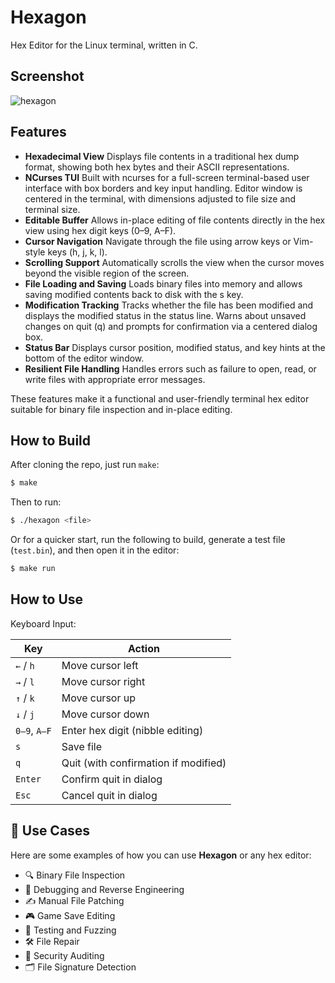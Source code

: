 # Hexagon
Hex Editor for the Linux terminal, written in C.

## Screenshot
![hexagon](https://github.com/user-attachments/assets/1045f62f-6aa5-4bec-b394-a56c24541379)

## Features

* **Hexadecimal View** Displays file contents in a traditional hex dump format, showing
both hex bytes and their ASCII representations.
* **NCurses TUI** Built with ncurses for a full-screen terminal-based user interface
with box borders and key input handling. Editor window is centered in the terminal, with dimensions adjusted
to file size and terminal size.
* **Editable Buffer** Allows in-place editing of file contents directly in the hex view
using hex digit keys (0–9, A–F).
* **Cursor Navigation** Navigate through the file using arrow keys or Vim-style keys (h,
j, k, l).
* **Scrolling Support** Automatically scrolls the view when the cursor moves beyond the
visible region of the screen.
* **File Loading and Saving** Loads binary files into memory and allows saving modified contents
back to disk with the s key.
* **Modification Tracking** Tracks whether the file has been modified and displays the modified
status in the status line. Warns about unsaved changes on quit (q) and prompts for confirmation
via a centered dialog box.
* **Status Bar** Displays cursor position, modified status, and key hints at the
bottom of the editor window.
* **Resilient File Handling** Handles errors such as failure to open, read, or write files with
appropriate error messages.

These features make it a functional and user-friendly terminal
hex editor suitable for binary file inspection and in-place editing.

## How to Build
After cloning the repo, just run `make`:
```sh
$ make
```
Then to run:
```sh
$ ./hexagon <file>
```
Or for a quicker start, run the following to build, generate a
test file (`test.bin`), and then open it in the editor:
```sh
$ make run
```
## How to Use

Keyboard Input:

<div align="center">

| Key          | Action                               |
| ------------ | ------------------------------------ |
| `←` / `h`    | Move cursor left                     |
| `→` / `l`    | Move cursor right                    |
| `↑` / `k`    | Move cursor up                       |
| `↓` / `j`    | Move cursor down                     |
| `0–9`, `A–F` | Enter hex digit (nibble editing)     |
| `s`          | Save file                            |
| `q`          | Quit (with confirmation if modified) |
| `Enter`      | Confirm quit in dialog               |
| `Esc`        | Cancel quit in dialog                |

</div>

## 🧰 Use Cases

Here are some examples of how you can use **Hexagon** or any hex editor:

- 🔍 Binary File Inspection
- 🐞 Debugging and Reverse Engineering
- ✍️ Manual File Patching
- 🎮 Game Save Editing
- 🧪 Testing and Fuzzing
- 🛠 File Repair
- 🔐 Security Auditing
- 🗂 File Signature Detection

